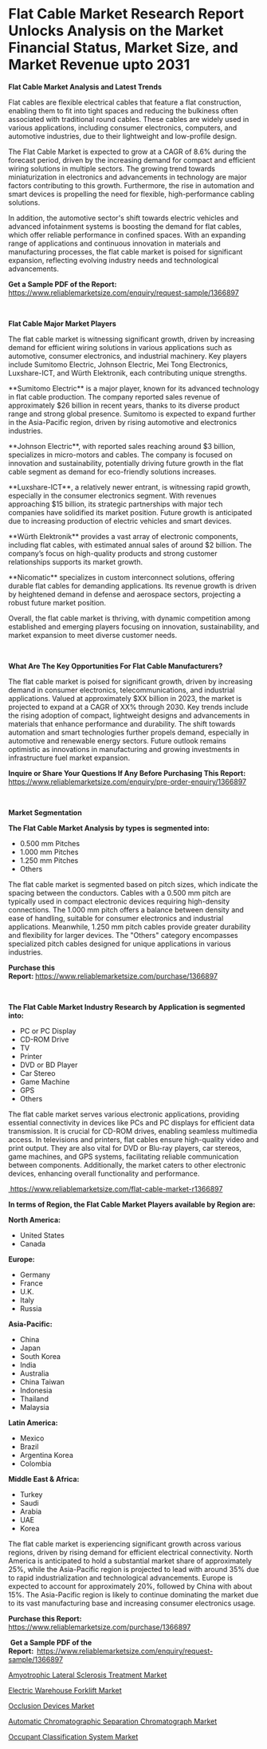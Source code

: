<p><h1>Flat Cable Market Research Report Unlocks Analysis on the Market Financial Status, Market Size, and Market Revenue upto 2031</h1></p><p><strong>Flat Cable Market Analysis and Latest Trends</strong></p>
<p><p>Flat cables are flexible electrical cables that feature a flat construction, enabling them to fit into tight spaces and reducing the bulkiness often associated with traditional round cables. These cables are widely used in various applications, including consumer electronics, computers, and automotive industries, due to their lightweight and low-profile design.</p><p>The Flat Cable Market is expected to grow at a CAGR of 8.6% during the forecast period, driven by the increasing demand for compact and efficient wiring solutions in multiple sectors. The growing trend towards miniaturization in electronics and advancements in technology are major factors contributing to this growth. Furthermore, the rise in automation and smart devices is propelling the need for flexible, high-performance cabling solutions. </p><p>In addition, the automotive sector's shift towards electric vehicles and advanced infotainment systems is boosting the demand for flat cables, which offer reliable performance in confined spaces. With an expanding range of applications and continuous innovation in materials and manufacturing processes, the flat cable market is poised for significant expansion, reflecting evolving industry needs and technological advancements.</p></p>
<p><strong>Get a Sample PDF of the Report:&nbsp;</strong> <a href="https://www.reliablemarketsize.com/enquiry/request-sample/1366897?utm_campaign=1103&utm_medium=2&utm_source=Github&utm_content=ia&utm_term=06122024&utm_id=flat-cable">https://www.reliablemarketsize.com/enquiry/request-sample/1366897</a></p>
<p>&nbsp;</p>
<p><strong>Flat Cable Major Market Players</strong></p>
<p><p>The flat cable market is witnessing significant growth, driven by increasing demand for efficient wiring solutions in various applications such as automotive, consumer electronics, and industrial machinery. Key players include Sumitomo Electric, Johnson Electric, Mei Tong Electronics, Luxshare-ICT, and Würth Elektronik, each contributing unique strengths.</p><p>**Sumitomo Electric** is a major player, known for its advanced technology in flat cable production. The company reported sales revenue of approximately $26 billion in recent years, thanks to its diverse product range and strong global presence. Sumitomo is expected to expand further in the Asia-Pacific region, driven by rising automotive and electronics industries.</p><p>**Johnson Electric**, with reported sales reaching around $3 billion, specializes in micro-motors and cables. The company is focused on innovation and sustainability, potentially driving future growth in the flat cable segment as demand for eco-friendly solutions increases.</p><p>**Luxshare-ICT**, a relatively newer entrant, is witnessing rapid growth, especially in the consumer electronics segment. With revenues approaching $15 billion, its strategic partnerships with major tech companies have solidified its market position. Future growth is anticipated due to increasing production of electric vehicles and smart devices.</p><p>**Würth Elektronik** provides a vast array of electronic components, including flat cables, with estimated annual sales of around $2 billion. The company’s focus on high-quality products and strong customer relationships supports its market growth.</p><p>**Nicomatic** specializes in custom interconnect solutions, offering durable flat cables for demanding applications. Its revenue growth is driven by heightened demand in defense and aerospace sectors, projecting a robust future market position.</p><p>Overall, the flat cable market is thriving, with dynamic competition among established and emerging players focusing on innovation, sustainability, and market expansion to meet diverse customer needs.</p></p>
<p>&nbsp;</p>
<p><strong>What Are The Key Opportunities For Flat Cable Manufacturers?</strong></p>
<p><p>The flat cable market is poised for significant growth, driven by increasing demand in consumer electronics, telecommunications, and industrial applications. Valued at approximately $XX billion in 2023, the market is projected to expand at a CAGR of XX% through 2030. Key trends include the rising adoption of compact, lightweight designs and advancements in materials that enhance performance and durability. The shift towards automation and smart technologies further propels demand, especially in automotive and renewable energy sectors. Future outlook remains optimistic as innovations in manufacturing and growing investments in infrastructure fuel market expansion.</p></p>
<p><strong>Inquire or Share Your Questions If Any Before Purchasing This Report:</strong> <a href="https://www.reliablemarketsize.com/enquiry/pre-order-enquiry/1366897?utm_campaign=1103&utm_medium=2&utm_source=Github&utm_content=ia&utm_term=06122024&utm_id=flat-cable">https://www.reliablemarketsize.com/enquiry/pre-order-enquiry/1366897</a></p>
<p>&nbsp;</p>
<p><strong>Market Segmentation</strong></p>
<p><strong>The Flat Cable Market Analysis by types is segmented into:</strong></p>
<p><ul><li>0.500 mm Pitches</li><li>1.000 mm Pitches</li><li>1.250 mm Pitches</li><li>Others</li></ul></p>
<p><p>The flat cable market is segmented based on pitch sizes, which indicate the spacing between the conductors. Cables with a 0.500 mm pitch are typically used in compact electronic devices requiring high-density connections. The 1.000 mm pitch offers a balance between density and ease of handling, suitable for consumer electronics and industrial applications. Meanwhile, 1.250 mm pitch cables provide greater durability and flexibility for larger devices. The "Others" category encompasses specialized pitch cables designed for unique applications in various industries.</p></p>
<p><strong>Purchase this Report:&nbsp;</strong><a href="https://www.reliablemarketsize.com/purchase/1366897?utm_campaign=1103&utm_medium=2&utm_source=Github&utm_content=ia&utm_term=06122024&utm_id=flat-cable">https://www.reliablemarketsize.com/purchase/1366897</a></p>
<p>&nbsp;</p>
<p><strong>The Flat Cable Market Industry Research by Application is segmented into:</strong></p>
<p><ul><li>PC or PC Display</li><li>CD-ROM Drive</li><li>TV</li><li>Printer</li><li>DVD or BD Player</li><li>Car Stereo</li><li>Game Machine</li><li>GPS</li><li>Others</li></ul></p>
<p><p>The flat cable market serves various electronic applications, providing essential connectivity in devices like PCs and PC displays for efficient data transmission. It is crucial for CD-ROM drives, enabling seamless multimedia access. In televisions and printers, flat cables ensure high-quality video and print output. They are also vital for DVD or Blu-ray players, car stereos, game machines, and GPS systems, facilitating reliable communication between components. Additionally, the market caters to other electronic devices, enhancing overall functionality and performance.</p></p>
<p><a href="https://www.reliablemarketsize.com/flat-cable-market-r1366897?utm_campaign=1103&utm_medium=2&utm_source=Github&utm_content=ia&utm_term=06122024&utm_id=flat-cable">&nbsp;https://www.reliablemarketsize.com/flat-cable-market-r1366897</a></p>
<p><strong>In terms of Region, the Flat Cable Market Players available by Region are:</strong></p>
<p>
    <p> <strong> North America: </strong>
        <ul>
            <li>United States</li>
            <li>Canada</li>
        </ul>
        </p> 
    <p> <strong> Europe: </strong>
        <ul>
            <li>Germany</li>
            <li>France</li>
            <li>U.K.</li>
            <li>Italy</li>
            <li>Russia</li>
        </ul>
        </p> 
    <p> <strong> Asia-Pacific: </strong>
        <ul>
            <li>China</li>
            <li>Japan</li>
            <li>South Korea</li>
            <li>India</li>
            <li>Australia</li>
            <li>China Taiwan</li>
            <li>Indonesia</li>
            <li>Thailand</li>
            <li>Malaysia</li>
        </ul>
        </p> 
    <p> <strong> Latin America: </strong>
        <ul>
            <li>Mexico</li>
            <li>Brazil</li>
            <li>Argentina Korea</li>
            <li>Colombia</li>
        </ul>
        </p> 
    <p> <strong> Middle East & Africa: </strong>
        <ul>
            <li>Turkey</li>
            <li>Saudi</li>
            <li>Arabia</li>
            <li>UAE</li>
            <li>Korea</li>
        </ul>
    </p>
    </p>
<p><p>The flat cable market is experiencing significant growth across various regions, driven by rising demand for efficient electrical connectivity. North America is anticipated to hold a substantial market share of approximately 25%, while the Asia-Pacific region is projected to lead with around 35% due to rapid industrialization and technological advancements. Europe is expected to account for approximately 20%, followed by China with about 15%. The Asia-Pacific region is likely to continue dominating the market due to its vast manufacturing base and increasing consumer electronics usage.</p></p>
<p><strong>Purchase this Report: </strong><a href="https://www.reliablemarketsize.com/purchase/1366897?utm_campaign=1103&utm_medium=2&utm_source=Github&utm_content=ia&utm_term=06122024&utm_id=flat-cable">https://www.reliablemarketsize.com/purchase/1366897</a></p>
<p>&nbsp;<strong>Get a Sample PDF of the Report:&nbsp;&nbsp;</strong><a href="https://www.reliablemarketsize.com/enquiry/request-sample/1366897?utm_campaign=1103&utm_medium=2&utm_source=Github&utm_content=ia&utm_term=06122024&utm_id=flat-cable">https://www.reliablemarketsize.com/enquiry/request-sample/1366897</a></p>
<p><strong></strong></p>
<p><p><a href="https://www.linkedin.com/pulse/amyotrophic-lateral-sclerosis-treatment-market-analysis-2024-osr0e?utm_campaign=1103&utm_medium=2&utm_source=Github&utm_content=ia&utm_term=06122024&utm_id=flat-cable">Amyotrophic Lateral Sclerosis Treatment Market</a></p><p><a href="https://issuu.com/reportprime-2/docs/electric-warehouse-forklift-market-size-2030.pptx?utm_campaign=1103&utm_medium=2&utm_source=Github&utm_content=ia&utm_term=06122024&utm_id=flat-cable">Electric Warehouse Forklift Market</a></p><p><a href="https://www.linkedin.com/pulse/occlusion-devices-market-expansion-from-2024-2031-growth-fr4ae?utm_campaign=1103&utm_medium=2&utm_source=Github&utm_content=ia&utm_term=06122024&utm_id=flat-cable">Occlusion Devices Market</a></p><p><a href="https://issuu.com/reportprime-2/docs/automatic-chromatographic-separation-chromatograph?utm_campaign=1103&utm_medium=2&utm_source=Github&utm_content=ia&utm_term=06122024&utm_id=flat-cable">Automatic Chromatographic Separation Chromatograph Market</a></p><p><a href="https://www.linkedin.com/pulse/strategic-roadmap-success-global-occupant-classification-cosbf?utm_campaign=1103&utm_medium=2&utm_source=Github&utm_content=ia&utm_term=06122024&utm_id=flat-cable">Occupant Classification System Market</a></p></p>